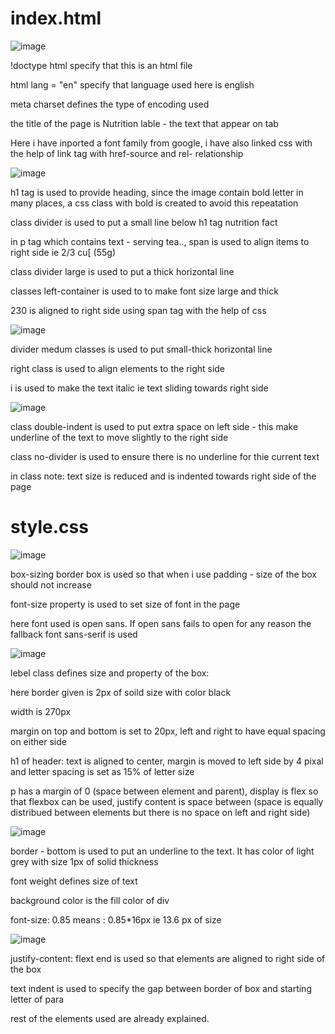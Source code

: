 # index.html

![image](https://github.com/EaswaranPottiK/Assignment3NutritionLabel/assets/38095510/0b2ae06f-96e9-4f8a-b398-f093d7b1a081)

!doctype html specify that this is an html file

html lang = "en" specify that language used here is english

meta charset defines the type of encoding used 

the title of the page is Nutrition lable - the text that appear on tab

Here i have inported a font family from google, i have also linked css with the help of link tag with href-source and rel- relationship

![image](https://github.com/EaswaranPottiK/Assignment3NutritionLabel/assets/38095510/61fc8991-4758-4689-9626-ccee3a60f896)

h1 tag is used to provide heading, since the image contain bold letter in many places, a css class with bold is created to avoid this repeatation 

class divider is used to put a small line below h1 tag nutrition fact

in p tag which contains text - serving tea.., span is used to align items to right side ie 2/3 cu[ (55g)

class divider large is used to put a thick horizontal line

classes left-container is used to to make font size large and thick 

230 is aligned to right side using span tag with the help of css

![image](https://github.com/EaswaranPottiK/Assignment3NutritionLabel/assets/38095510/1802b8c0-db6a-4e41-b4b8-a38733753e0a)

divider medum classes is used to put small-thick horizontal line

right class is used to align elements to the right side 

i is used to make the text italic ie text sliding towards right side

![image](https://github.com/EaswaranPottiK/Assignment3NutritionLabel/assets/38095510/ce69b237-e460-45c8-893f-a33a073e1c9b)

class double-indent is used to put extra space on left side - this make underline of the text to move slightly to the right side 

class no-divider is used to ensure there is no underline for thie current text 

in class note: text size is reduced and is indented towards right side of the page 

# style.css

![image](https://github.com/EaswaranPottiK/Assignment3NutritionLabel/assets/38095510/6bf82d95-9325-4376-ad8b-163510af3cdf)

box-sizing border box is used so that when i use padding - size of the box should not increase 

font-size property is used to set size of font in the page 

here font used is open sans. If open sans fails to open for any reason the fallback font sans-serif is used 

![image](https://github.com/EaswaranPottiK/Assignment3NutritionLabel/assets/38095510/21108f1b-b950-435e-bda9-df42abd47e32)

lebel class defines size and property of the box:

here border given is 2px of soild size with color black

width is 270px 

margin on top and bottom is set to 20px, left and right to have equal spacing on either side

h1 of header: text is aligned to center, margin is moved to left side by 4 pixal and letter spacing is set as 15% of letter size

p has a margin of 0 (space between element and parent), display is flex so that flexbox can be used, justify content is space between (space is equally distribued between elements but there is no space on left and right side)

![image](https://github.com/EaswaranPottiK/Assignment3NutritionLabel/assets/38095510/ae8fab9b-63f3-4a0b-ac00-7e11c6d717ac)

border - bottom is used to put an underline to the text. It has color of light grey with size 1px of solid thickness

font weight defines size of text

background color is the fill color of div 

font-size: 0.85 means : 0.85*16px ie 13.6 px of size

![image](https://github.com/EaswaranPottiK/Assignment3NutritionLabel/assets/38095510/86ced4b6-4307-4a30-8787-71f8b70677be)

justify-content: flext end is used so that elements are aligned to right side of the box 

text indent is used to specify the gap between border of box and starting letter of para

rest of the elements used are already explained. 

















































